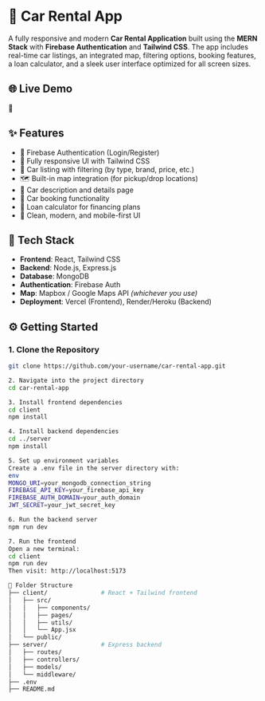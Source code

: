 # 🚗 Car Rental App

A fully responsive and modern **Car Rental Application** built using the **MERN Stack** with **Firebase Authentication** and **Tailwind CSS**. The app includes real-time car listings, an integrated map, filtering options, booking features, a loan calculator, and a sleek user interface optimized for all screen sizes.

## 🌐 Live Demo

🔗 

## ✨ Features

- 🔐 Firebase Authentication (Login/Register)
- 📱 Fully responsive UI with Tailwind CSS
- 🚗 Car listing with filtering (by type, brand, price, etc.)
- 🗺️ Built-in map integration (for pickup/drop locations)
- 🧾 Car description and details page
- 📆 Car booking functionality
- 🧮 Loan calculator for financing plans
- 🎨 Clean, modern, and mobile-first UI

## 🧰 Tech Stack

- **Frontend**: React, Tailwind CSS
- **Backend**: Node.js, Express.js
- **Database**: MongoDB
- **Authentication**: Firebase Auth
- **Map**: Mapbox / Google Maps API _(whichever you use)_
- **Deployment**: Vercel (Frontend), Render/Heroku (Backend)

## ⚙️ Getting Started

### 1. Clone the Repository

```bash
git clone https://github.com/your-username/car-rental-app.git

2. Navigate into the project directory
cd car-rental-app

3. Install frontend dependencies
cd client
npm install

4. Install backend dependencies
cd ../server
npm install

5. Set up environment variables
Create a .env file in the server directory with:
env
MONGO_URI=your_mongodb_connection_string
FIREBASE_API_KEY=your_firebase_api_key
FIREBASE_AUTH_DOMAIN=your_auth_domain
JWT_SECRET=your_jwt_secret_key

6. Run the backend server
npm run dev

7. Run the frontend
Open a new terminal:
cd client
npm run dev
Then visit: http://localhost:5173

📂 Folder Structure
├── client/               # React + Tailwind frontend
│   ├── src/
│   │   ├── components/
│   │   ├── pages/
│   │   ├── utils/
│   │   └── App.jsx
│   └── public/
├── server/               # Express backend
│   ├── routes/
│   ├── controllers/
│   ├── models/
│   └── middleware/
├── .env
├── README.md
